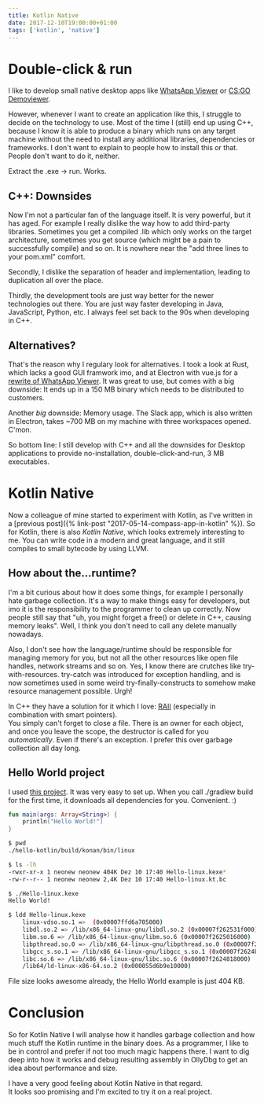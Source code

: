 ```yaml
---
title: Kotlin Native
date: 2017-12-10T19:00:00+01:00
tags: ['kotlin', 'native']
---
```


# Double-click & run

I like to develop small native desktop apps like [WhatsApp Viewer](https://andreas-mausch.de/whatsapp-viewer/) or [CS:GO Demoviewer](https://github.com/andreas-mausch/csgo-demohighlights).

However, whenever I want to create an application like this, I struggle to decide on the technology to use.
Most of the time I (still) end up using C++, because I know it is able to produce a binary which runs on
any target machine without the need to install any additional libraries, dependencies or frameworks.
I don't want to explain to people how to install this or that. People don't want to do it, neither.

Extract the .exe -> run. Works.

## C++: Downsides

Now I'm not a particular fan of the language itself. It is very powerful, but it has aged.
For example I really dislike the way how to add third-party libraries. Sometimes you get a compiled
.lib which only works on the target architecture, sometimes you get source (which might be a pain to
successfully compile) and so on. It is nowhere near the "add three lines to your pom.xml" comfort.

Secondly, I dislike the separation of header and implementation, leading to duplication all over the place.

Thirdly, the development tools are just way better for the newer technologies out there. You are just way faster
developing in Java, JavaScript, Python, etc.
I always feel set back to the 90s when developing in C++.

## Alternatives?

That's the reason why I regulary look for alternatives. I took a look at Rust, which lacks a good GUI framwork
imo, and at Electron with vue.js for a [rewrite of WhatsApp Viewer](https://github.com/andreas-mausch/whatsapp-viewer/tree/electron).
It was great to use, but comes with a big downside: It ends up in a 150 MB binary which needs to be distributed to customers.

Another *big* downside: Memory usage. The Slack app, which is also written in Electron, takes ~700 MB on my machine with three workspaces opened. C'mon.

So bottom line: I still develop with C++ and all the downsides for Desktop applications to provide no-installation, double-click-and-run, 3 MB executables.

# Kotlin Native

Now a colleague of mine started to experiment with Kotlin, as I've written in a [previous post]({% link-post "2017-05-14-compass-app-in-kotlin" %}).
So for Kotlin, there is also *Kotlin Native*, which looks extremely interesting to me.
You can write code in a modern and great language, and it still compiles to small bytecode by using LLVM.

## How about the...runtime?

I'm a bit curious about how it does some things, for example I personally hate garbage collection.
It's a way to make things easy for developers, but imo it is the responsibility to the programmer to clean up correctly.
Now people still say that "uh, you might forget a free() or delete in C++, causing memory leaks".
Well, I think you don't need to call any delete manually nowadays.

Also, I don't see how the language/runtime should be responsible for managing memory for you, but not
all the other resources like open file handles, network streams and so on.
Yes, I know there are crutches like try-with-resources. try-catch was introduced for exception handling,
and is now sometimes used in some weird try-finally-constructs to somehow make resource management possible. Urgh!

In C++ they have a solution for it which I love: [RAII](https://en.wikipedia.org/wiki/Resource_acquisition_is_initialization) (especially in combination with smart pointers).  
You simply can't forget to close a file.
There is an owner for each object, and once you leave the scope, the destructor is called for you *automatically*.
Even if there's an exception.
I prefer this over garbage collection all day long.

## Hello World project

I used [this project](https://github.com/msink/hello-kotlin).
It was very easy to set up. When you call ./gradlew build for the first time, it downloads all dependencies for you. Convenient. :)

```kotlin {data-filename=Hello.kt}
fun main(args: Array<String>) {
    println("Hello World!")
}
```

```bash
$ pwd
./hello-kotlin/build/konan/bin/linux

$ ls -lh
-rwxr-xr-x 1 neonew neonew 404K Dez 10 17:40 Hello-linux.kexe*
-rw-r--r-- 1 neonew neonew 2,4K Dez 10 17:40 Hello-linux.kt.bc

$ ./Hello-linux.kexe
Hello World!

$ ldd Hello-linux.kexe
	linux-vdso.so.1 =>  (0x00007ffd6a705000)
	libdl.so.2 => /lib/x86_64-linux-gnu/libdl.so.2 (0x00007f262531f000)
	libm.so.6 => /lib/x86_64-linux-gnu/libm.so.6 (0x00007f2625016000)
	libpthread.so.0 => /lib/x86_64-linux-gnu/libpthread.so.0 (0x00007f2624df8000)
	libgcc_s.so.1 => /lib/x86_64-linux-gnu/libgcc_s.so.1 (0x00007f2624be2000)
	libc.so.6 => /lib/x86_64-linux-gnu/libc.so.6 (0x00007f2624818000)
	/lib64/ld-linux-x86-64.so.2 (0x000055d6b9e10000)
```

File size looks awesome already, the Hello World example is just 404 KB.

# Conclusion

So for Kotlin Native I will analyse how it handles garbage collection and how much stuff the Kotlin runtime in the binary does.
As a programmer, I like to be in control and prefer if not too much magic happens there.
I want to dig deep into how it works and debug resulting assembly in OllyDbg to get an idea about performance and size.

I have a very good feeling about Kotlin Native in that regard.  
It looks soo promising and I'm excited to try it on a real project.
